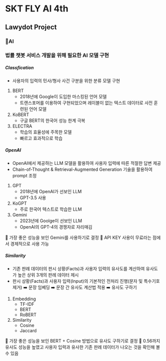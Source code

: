 # SKT FLY AI 4th
## Lawydot Project
### 🤖AI
### 법률 챗봇 서비스 개발을 위해 필요한 AI 모델 구현

##### Classfication
- 사용자의 입력의 민사/형사 사건 구분을 위한 분류 모델 구현
1. BERT
   - 2018년에 Google이 도입한 마스킹된 언어 모델
   - 트랜스포머를 이용하여 구현되었으며 레이블이 없는 텍스트 데이터로 사전 훈련된 언어 모델
2. KoBERT
   - 구글 BERT의 한국어 성능 한계 극복
3. ELECTRA
   - 학습의 효율성에 주목한 모델
   - 빠르고 효과적으로 학습 

##### OpenAI 
- OpenAI에서 제공하는 LLM 모델을 활용하여 사용자 입력에 따른 적절한 답변 제공
- Chain-of-Thought & Retrieval-Augmented Generation 기술을 활용하여 prompt 조정
1. GPT
   - 2018년에 OpenAI가 선보인 LLM
   - GPT-3.5 사용
2. KoGPT
   - 주로 한국어 텍스트로 학습한 LLM
3. Gemini
   - 2023년에 Goolge이 선보인 LLM
   - OpenAI의 GPT-4의 경쟁자로 자리매김
  
📍 가장 좋은 성능을 보인 Gemini를 사용하기로 결정
📍 API KEY 사용이 무료라는 점에서 경제적으로 사용 가능

##### Similarity 
- 기존 판례 데이터의 판시 상황(Facts)과 사용자 입력의 유사도를 계산하여 유사도가 높은 상위 3개의 판례 데이터 제시
- 판시 상황(Facts)과 사용자 입력(Input)의 기본적인 전처리 진행(문자 및 특수기호 제거) ➡️ 문장 임베딩 ➡️ 문장 간 유사도 계산법 적용 ➡️ 유사도 구하기
1. Embedding
   - TF-IDF
   - BERT
   - RoBERT
2. Similarity
   - Cosine
   - Jaccard

📍 가장 좋은 성능을 보인 BERT + Cosine 방법으로 유사도 구하기로 결정
📍 0.56까지 유사도 성능을 높였고 사용자 입력과 유사한 기존 판례 데이터가 나오는 것을 확인해 볼 수 있음
